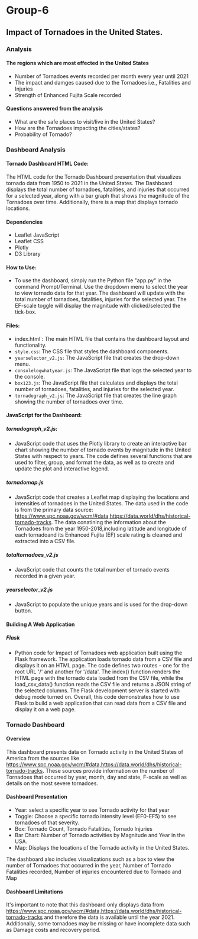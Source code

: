 # Group-6
## Impact of Tornadoes in the United States.

### Analysis 

#### The regions which are most effected in the United States
- Number of Tornadoes events recorded per month every year until 2021
- The impact and damges caused due to the Tornadoes i.e., Fatalities and Injuries
- Strength of Enhanced Fujita Scale recorded

#### Questions answered from the analysis
- What are the safe places to visit/live in the United States?
- How are the Tornadoes impacting the cities/states?
- Probability of Tornado?

### Dashboard Analysis
#### Tornado Dashboard HTML Code:
The HTML code for the Tornado Dashboard presentation that visualizes tornado data from 1950 to 2021 in the United States. The Dashboard displays the total number of tornadoes, fatalities, and injuries that occurred for a selected year, along with a bar graph that shows the magnitude of the Tornadoes over time. Additionally, there is a map that displays tornado locations.

#### Dependencies
- Leaflet JavaScript
-	Leaflet CSS
-	Plotly
-	D3 Library

#### How to Use:
- To use the dashboard, simply run the Python file "app.py" in the command Prompt/Terminal. Use the dropdown menu to select the year to view tornado data for that year. The dashboard will update with the total number of tornadoes, fatalities, injuries for the selected year. The EF-scale toggle will display the magnitude with clicked/selected the tick-box.

#### Files:
- index.html`: The main HTML file that contains the dashboard layout and functionality.
-	`style.css`: The CSS file that styles the dashboard components.
-	`yearselector_v2.js`: The JavaScript file that creates the drop-down menu.
-	`consolelogwhatyear.js`: The JavaScript file that logs the selected year to the console.
-	`box123.js`: The JavaScript file that calculates and displays the total number of tornadoes, fatalities, and injuries for the selected year.
-	`tornadograph_v2.js`: The JavaScript file that creates the line graph showing the number of tornadoes over time.

#### JavaScript for the Dashboard:
##### tornadograph_v2.js:
- JavaScript code that uses the Plotly library to create an interactive bar chart showing the number of tornado events by magnitude in the United States with respect to years. The code defines several functions that are used to filter, group, and format the data, as well as to create and update the plot and interactive legend.

##### tornadomap.js
- JavaScript code that creates a Leaflet map displaying the locations and intensities of tornadoes in the United States. The data used in the code is from the primary data source: https://www.spc.noaa.gov/wcm/#data,https://data.world/dhs/historical-tornado-tracks. The data conatining the information about the Tornadoes from the year 1950-2018,including latitude and longitude of each tornadoand its Enhanced Fujita (EF) scale rating is cleaned and extracted into a CSV file.

##### totaltornadoes_v2.js
- JavaScript code that counts the total number of tornado events recorded in a given year.

##### yearselector_v2.js
- JavaScript to populate the unique years and is used for the drop-down button.

#### Building A Web Application 
##### Flask 
- Python code for Impact of Tornadoes web application built using the Flask framework. The application loads tornado data from a CSV file and displays it on an HTML page. The code defines two routes - one for the root URL '/' and another for '/data'. The index() function renders the HTML page with the tornado data loaded from the CSV file, while the load_csv_data() function reads the CSV file and returns a JSON string of the selected columns. The Flask development server is started with debug mode turned on. Overall, this code demonstrates how to use Flask to build a web application that can read data from a CSV file and display it on a web page.

### Tornado Dashboard
#### Overview 
This dashboard presents data on Tornado activity in the United States of America from the sources like https://www.spc.noaa.gov/wcm/#data,https://data.world/dhs/historical-tornado-tracks. These sources provide information on the number of Tornadoes that occurred by year, month, day and state, F-scale as well as details on the most severe tornadoes.

#### Dashboard Presentation 
-	Year: select a specific year to see Tornado activity for that year
-	Toggle: Choose a specific tornado intensity level (EF0-EF5) to see tornadoes of that severity.
-	Box: Tornado Count, Tornado Fatalities, Tornado Injuries
-	Bar Chart: Number of Tornado activities by Magnitude and Year in the USA.
-	Map: Displays the locations of the Tornado activity in the United States.

The dashboard also includes visualizations such as a box to view the number of Tornadoes that occurred in the year, Number of Tornado Fatalities recorded, Number of injuries encountered due to Tornado and Map 

#### Dashboard Limitations 
It's important to note that this dashboard only displays data from https://www.spc.noaa.gov/wcm/#data,https://data.world/dhs/historical-tornado-tracks and therefore the data is available until the year 2021. Additionally, some tornadoes may be missing or have incomplete data such as Damage costs and recovery period.

 



